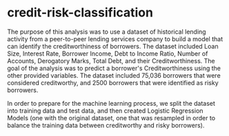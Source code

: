 # credit-risk-classification
The purpose of this analysis was to use a dataset of historical lending activity from a peer-to-peer lending services company to build a model that can identify the creditworthiness of borrowers. The dataset included Loan Size, Interest Rate, Borrower Income, Debt to Income Ratio, Number of Accounts, Derogatory Marks, Total Debt, and their Creditworthiness. The goal of the analysis was to predict a borrower's Creditworthiness using the other provided variables. The dataset included 75,036 borrowers that were considered creditworthy, and 2500 borrowers that were identified as risky borrowers.

In order to prepare for the machine learning process, we split the dataset into training data and test data, and then created Logistic Regression Models (one with the original dataset, one that was resampled in order to balance the training data between creditworthy and risky borrowers).

